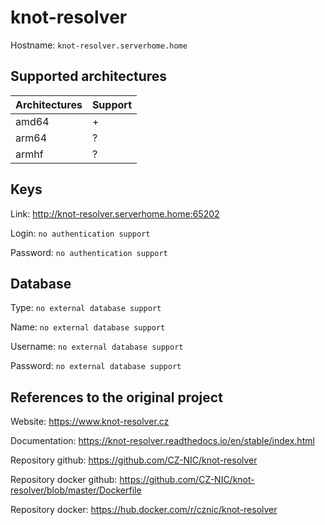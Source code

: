 # knot-resolver

Hostname: `knot-resolver.serverhome.home`

## Supported architectures
| Architectures | Support |
| :------------ | :------ |
| amd64         | +       |
| arm64         | ?       |
| armhf         | ?       |

## Keys

Link: http://knot-resolver.serverhome.home:65202

Login: `no authentication support`

Password: `no authentication support`

## Database

Type: `no external database support`

Name: `no external database support`

Username: `no external database support`

Password: `no external database support`

## References to the original project

Website: https://www.knot-resolver.cz

Documentation: https://knot-resolver.readthedocs.io/en/stable/index.html

Repository github: https://github.com/CZ-NIC/knot-resolver

Repository docker github: https://github.com/CZ-NIC/knot-resolver/blob/master/Dockerfile

Repository docker: https://hub.docker.com/r/cznic/knot-resolver
